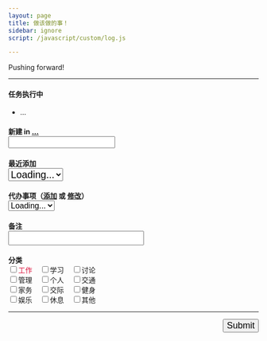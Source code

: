 ```yaml
---
layout: page
title: 做该做的事！
sidebar: ignore
script: /javascript/custom/log.js

---
```


Pushing forward!

---

<form action="https://script.google.com/macros/s/AKfycbxRYZQtTQ3qBQtxU5Q1iMV9_hlgvgALyTyID42IUNfDouFsajfN/exec" method="GET">

<h4>任务执行中</h4>
<ul id="log"><li>...</li></ul>

<h4>新建 in
<a href="https://docs.google.com/a/yuz.me/spreadsheets/d/1k6HhhgqxFaCh5VRzfqmkuODzh59lUI7TUpEEzhWUsLw/edit#gid=669333296" id="place">...</a> <span style="color:red;" id="test2"></span>
<br>
<input type="text" name="create" style="font-size:16px;">
</h4>

<h4>最近添加
<br>
<select name="create" id="recent" style="font-size:20px;">
<option selected value="">Loading...</option>
</select>
</h4>

<h4>代办事项（<a href="http://yuz.me/task/">添加</a> 或 <a href="http://yuz.me/d/me/log/">修改</a>）
<br>
<select name="todo" id="todo" style="font-size:16px;">
<option selected value="">Loading...</option>
</select>
</h4>

<h4>备注
<br>
<input type="text" name="comment" style="font-size:20px;">
</h4>

<h4 style="margin-bottom:0px;">
分类 <span style="color:red;" id="test"></span></h4>
<div>
<input type="checkbox" id ="a1" name="category" value="工作"><label for="a1" style="color:Crimson;">工作</label>&nbsp;&nbsp;&nbsp;
<input type="checkbox" id ="a2" name="category" value="学习"><label for="a2">学习</label>&nbsp;&nbsp;&nbsp;
<input type="checkbox" id ="a3" name="category" value="讨论"><label for="a3">讨论</label>
<br>
<input type="checkbox" id ="a4" name="category" value="管理"><label for="a4">管理</label>&nbsp;&nbsp;&nbsp;
<input type="checkbox" id ="a5" name="category" value="个人"><label for="a5">个人</label>&nbsp;&nbsp;&nbsp;
<input type="checkbox" id ="a6" name="category" value="交通"><label for="a6">交通</label>
<br>
<input type="checkbox" id ="a7" name="category" value="家务"><label for="a7">家务</label>&nbsp;&nbsp;&nbsp;
<input type="checkbox" id ="a8" name="category" value="交际"><label for="a8">交际</label>&nbsp;&nbsp;&nbsp;
<input type="checkbox" id ="a9" name="category" value="健身"><label for="a9">健身</label>
<br>
<input type="checkbox" id ="A1" name="category" value="娱乐"><label for="A1">娱乐</label>&nbsp;&nbsp;&nbsp;
<input type="checkbox" id ="A2" name="category" value="休息"><label for="A2">休息</label>&nbsp;&nbsp;&nbsp;
<input type="checkbox" id ="A3" name="category" value="其他"><label for="A3">其他</label>
</div>

<hr>

<p>
<input type="submit" value="Submit" id="submit" style="font-size:18px;float: right;margin-bottom:60px;">
</p>

</form>
